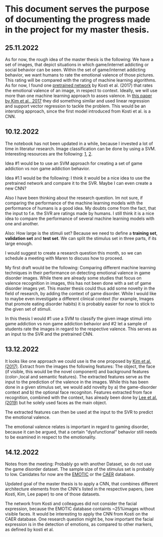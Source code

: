 # This document serves the purpose of documenting the progress made in the project for my master thesis.

## 25.11.2022
As for now, the rough idea of the master thesis is the following:
We have a set of images, that depict situations in which game/internet addicting or social behavior can be seen. Within the set of game/internet addicting behavior, we want humans to rate the emotional valence of those pictures. This rating will be compared with the rating of machine learning algorithms. As for now, I found one [pretrained network](https://github.com/rkosti/emotic) by Kosti et al. (2017) that rates the emotional valence of an image, in respect to context. Ideally, we will use more than one machine learning approach to asses valence. In [this paper by Kim et al., 2017](https://arxiv.org/pdf/1705.07543.pdf) they did something similar and used linear regression and support vector regression to tackle the problem. This would be an intersting approach, since the first model introduced from Kosti et al. is a CNN. 

## 10.12.2022
The notebook has not been updated in a while, because I invested a lot of time in literatur research. Image classification can be done by using a SVM. Interesting resources are the following: [1](https://medium.com/analytics-vidhya/image-classification-using-machine-learning-support-vector-machine-svm-dc7a0ec92e01), [2](https://nikolasent.github.io/classifier/2017/08/01/Image-classification-using-SVM.html). 

Idea #1 would be to use an SVM approach for creating a set of game addiction vs non game addiction behavior.

Idea #1.1 would be the following:
I think it would be a nice idea to use the pretrained network and compare it to the SVR. Maybe I can even create a new CNN? 

Also I have been thinking about the research question. Im not sure, if comparing the performance of the machine learning models with the performance of humans is a good idea. My doubts come from the fact, that the input to f.e. the SVR are ratings made by humans. I still think it is a nice idea to compare the performance of several machine learning models with one and another. 

Also:
How large is the stimuli set? Because we need to define a **training set**, **validation set** and **test set**. We can split the stimulus set in three parts, if its large enough.

I would suggest to create a research question this month, so we can schedule a meeting with Maren to discuss how to proceed.

My first draft would be the following: Comparing different machine learning techniques in their performance on detecting emotional valence in game disorder images.
While there are already some studies that focus on valence recognition in images, this has not been done with a set of game disorder images yet. This master thesis could thus add some novelty in the field of research, by adding the context of game disorder. While I would like to maybe even investigate a different clinical context (for example, Images that promote eating disorder habits) it is probably easier for now to stick to the given set of stimuli.

In this thesis I would #1 use a SVM to classify the given image stimuli into game addiction vs non game addiction behavior and #2 let a sample of students rate the images in regard to the respective valence. This serves as an input to the SVR and the pretrained CNN.

## 13.12.2022
It looks like one approach we could use is the one proposed by [Kim et al. (2017)](https://arxiv.org/pdf/1705.07543.pdf).
Extract from the images the following features:
The object, the face (if visible, this would be the novel component) and background features (color-,local and semantic features). The extracted features serve as the input to the prediction of the valence in the images. 
While this has been done in a given stimulus set, we would add novelty by a) the game-disorder context and b) the optional face recogniton. 
Features extracted from face recognition, combined with the context, has already been done by [Lee et al. (2019)](https://openaccess.thecvf.com/content_ICCV_2019/papers/Lee_Context-Aware_Emotion_Recognition_Networks_ICCV_2019_paper.pdf) but he solely used faces as the main object.

The extracted features can then be used at the input to the SVR to predict the emotional valence.

The emotional valence relates is important in regard to gaming disorder, because it can be argued, that a certain "dysfunctional" behavior still needs to be examined in respect to the emotionality. 

## 14.12.2022
Notes from the meeting:
Probably go with another Dataset, so do not use the game disorder dataset. The sample size of the stimulus set is probably to low. 
Canidates for now are the [EMOTIC](http://sunai.uoc.edu/emotic/) or the [CAER](https://caer-dataset.github.io/download.html) database.

Updated goal of the master thesis is to apply a CNN, that combines different architecture elements from the CNN's listed in the respective papers, (see Kosti, Kim, Lee paper) to one of those datasets.

The network from Kosti and colleagues did not consider the facial expression, because the EMOTIC database containts ~25%images without visible faces. It would be interesting to apply the CNN from Kosti on the CAER database. One research question might be, how important the facial expression is in the detection of emotions, as compared to other markers, as defined by kosti et al.
